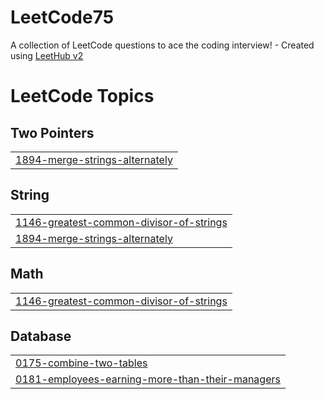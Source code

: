 # LeetCode75
A collection of LeetCode questions to ace the coding interview! - Created using [LeetHub v2](https://github.com/arunbhardwaj/LeetHub-2.0)

<!---LeetCode Topics Start-->
# LeetCode Topics
## Two Pointers
|  |
| ------- |
| [1894-merge-strings-alternately](https://github.com/Eddie000321/LeetCode75/tree/master/1894-merge-strings-alternately) |
## String
|  |
| ------- |
| [1146-greatest-common-divisor-of-strings](https://github.com/Eddie000321/LeetCode75/tree/master/1146-greatest-common-divisor-of-strings) |
| [1894-merge-strings-alternately](https://github.com/Eddie000321/LeetCode75/tree/master/1894-merge-strings-alternately) |
## Math
|  |
| ------- |
| [1146-greatest-common-divisor-of-strings](https://github.com/Eddie000321/LeetCode75/tree/master/1146-greatest-common-divisor-of-strings) |
## Database
|  |
| ------- |
| [0175-combine-two-tables](https://github.com/Eddie000321/LeetCode75/tree/master/0175-combine-two-tables) |
| [0181-employees-earning-more-than-their-managers](https://github.com/Eddie000321/LeetCode75/tree/master/0181-employees-earning-more-than-their-managers) |
<!---LeetCode Topics End-->
